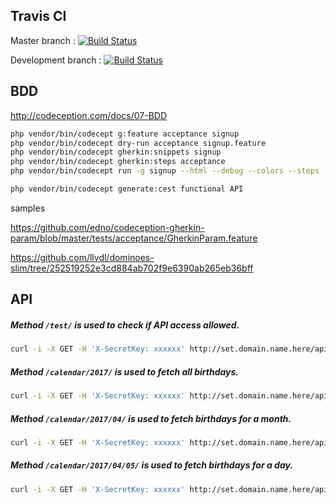 ## Travis CI

Master branch : [![Build Status](https://travis-ci.org/kuflievskiy/birthdays.svg?branch=master)](https://travis-ci.org/kuflievskiy/birthdays)

Development branch : [![Build Status](https://travis-ci.org/kuflievskiy/birthdays.svg?branch=development)](https://travis-ci.org/kuflievskiy/birthdays)
   

## BDD 

http://codeception.com/docs/07-BDD

```bash
php vendor/bin/codecept g:feature acceptance signup
php vendor/bin/codecept dry-run acceptance signup.feature
php vendor/bin/codecept gherkin:snippets signup
php vendor/bin/codecept gherkin:steps acceptance
php vendor/bin/codecept run -g signup --html --debug --colors --steps

php vendor/bin/codecept generate:cest functional API
```

samples

https://github.com/edno/codeception-gherkin-param/blob/master/tests/acceptance/GherkinParam.feature

https://github.com/llvdl/dominoes-slim/tree/252519252e3cd884ab702f9e6390ab265eb36bff

## API

##### Method `/test/` is used to check if API access allowed.

```bash
curl -i -X GET -H 'X-SecretKey: xxxxxx' http://set.domain.name.here/api/v1/test
```

##### Method `/calendar/2017/` is used to fetch all birthdays.

```bash
curl -i -X GET -H 'X-SecretKey: xxxxxx' http://set.domain.name.here/api/v1/calendar/2017
```

##### Method `/calendar/2017/04/` is used to fetch birthdays for a month.

```bash
curl -i -X GET -H 'X-SecretKey: xxxxxx' http://set.domain.name.here/api/v1/calendar/2017/04
```

##### Method `/calendar/2017/04/05/` is used to fetch birthdays for a day.

```bash
curl -i -X GET -H 'X-SecretKey: xxxxxx' http://set.domain.name.here/api/v1/calendar/2017/04/05
```
